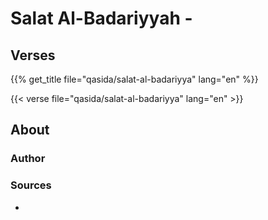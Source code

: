 # Salat Al-Badariyyah -

## Verses

{{% get_title  file="qasida/salat-al-badariyya" lang="en" %}}

{{< verse file="qasida/salat-al-badariyya" lang="en" >}}

## About

### Author

### Sources

-
